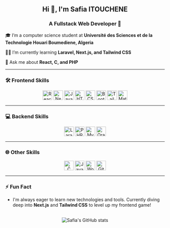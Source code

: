 ## <div align="center">Hi 👋, I'm Safia ITOUCHENE</div>  
  

### <div align="center">A Fullstack Web Developer 🚀</div>  
  

🎓 I’m a computer science student at <b>Université des Sciences et de la Technologie Houari Boumediene, Algeria</b>  
  

👩‍💻 I’m currently learning <b>Laravel, Next.js, and Tailwind CSS</b>  
  

💬 Ask me about <b>React, C, and PHP</b>  
  

---

### 🛠️ Frontend Skills  
<div align="center">  
  <img src="https://img.shields.io/badge/React-61DAFB?style=for-the-badge&logo=react&logoColor=white" alt="React" height="30"/>
  <img src="https://img.shields.io/badge/Next.js-000000?style=for-the-badge&logo=next.js&logoColor=white" alt="Next.js" height="30"/>
  <img src="https://img.shields.io/badge/JavaScript-F7DF1E?style=for-the-badge&logo=javascript&logoColor=white" alt="JavaScript" height="30"/>
  <img src="https://img.shields.io/badge/HTML5-E34F26?style=for-the-badge&logo=html5&logoColor=white" alt="HTML5" height="30"/>
  <img src="https://img.shields.io/badge/CSS3-1572B6?style=for-the-badge&logo=css3&logoColor=white" alt="CSS3" height="30"/>
  <img src="https://img.shields.io/badge/Bootstrap-563D7C?style=for-the-badge&logo=bootstrap&logoColor=white" alt="Bootstrap" height="30"/>
  <img src="https://img.shields.io/badge/TailwindCSS-06B6D4?style=for-the-badge&logo=tailwindcss&logoColor=white" alt="Tailwind CSS" height="30"/>
  <img src="https://img.shields.io/badge/Material--UI-0081CB?style=for-the-badge&logo=material-ui&logoColor=white" alt="Material UI" height="30"/>
</div>  

---

### 💻 Backend Skills  
<div align="center">  
  <img src="https://img.shields.io/badge/Laravel-FF2D20?style=for-the-badge&logo=laravel&logoColor=white" alt="Laravel" height="30"/>
  <img src="https://img.shields.io/badge/PHP-777BB4?style=for-the-badge&logo=php&logoColor=white" alt="PHP" height="30"/>
  <img src="https://img.shields.io/badge/MySQL-4479A1?style=for-the-badge&logo=mysql&logoColor=white" alt="MySQL" height="30"/>
  <img src="https://img.shields.io/badge/Oracle-F80000?style=for-the-badge&logo=oracle&logoColor=white" alt="Oracle" height="30"/>
</div>  

---

### 🌐 Other Skills  
<div align="center">  
  <img src="https://img.shields.io/badge/C-A8B9CC?style=for-the-badge&logo=c&logoColor=white" alt="C" height="30"/>
  <img src="https://img.shields.io/badge/Java-007396?style=for-the-badge&logo=java&logoColor=white" alt="Java" height="30"/> 
  <img src="https://img.shields.io/badge/WordPress-21759B?style=for-the-badge&logo=wordpress&logoColor=white" alt="WordPress" height="30"/>
  <img src="https://img.shields.io/badge/Git-F05032?style=for-the-badge&logo=git&logoColor=white" alt="Git" height="30"/>
</div>  

---

### ⚡ Fun Fact  
- I'm always eager to learn new technologies and tools. Currently diving deep into <b>Next.js</b> and <b>Tailwind CSS</b> to level up my frontend game!

<br/>  

<div align="center">
  <img src="https://github-readme-stats.vercel.app/api?username=yourusername&show_icons=true&theme=radical" alt="Safia's GitHub stats" />
</div>

<br/>
